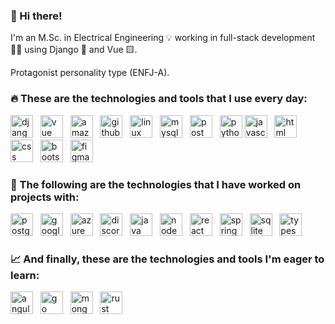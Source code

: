 <h3> 👋 Hi there!</h3>

<p>I'm an M.Sc. in Electrical Engineering 💡 working in full-stack development 👨‍💻 using Django 🐍 and Vue 🟨.<p>
<p>Protagonist personality type (ENFJ-A).<p>
  
<h3>🔥 These are the technologies and tools that I use every day:</h3>

<img src="https://github.com/lucasmdpereira/lucasmdpereira/assets/73071973/61ff6739-d109-4795-a38f-342eb0eedbd8" alt= "django" width="36px" height="36px">&nbsp;&nbsp;
<img src="https://github.com/lucasmdpereira/lucasmdpereira/assets/73071973/d0eccb5b-5224-4045-ab7f-4483a979df19" alt= "vue" width="36px" height="36px">&nbsp;&nbsp;
<img src="https://github.com/lucasmdpereira/lucasmdpereira/assets/73071973/f2df81b2-1835-4e3c-ab0c-d6cb1706b9f8" alt= "amazon web services" width="36px" height="36px">&nbsp;&nbsp;
<img src="https://github.com/lucasmdpereira/lucasmdpereira/assets/73071973/00c8a0d1-8770-48b6-95f3-51b264dad345" alt= "github" width="36px" height="36px">&nbsp;&nbsp;
<img src="https://github.com/lucasmdpereira/lucasmdpereira/assets/73071973/89c89936-5041-47fc-a9f7-fb3f04bf14e2" alt= "linux" width="36px" height="36px">&nbsp;&nbsp;
<img src="https://github.com/lucasmdpereira/lucasmdpereira/assets/73071973/b65758f9-c505-4fc8-aa28-65a37b694b2f" alt= "mysql" width="36px" height="36px">&nbsp;&nbsp;
<img src="https://github.com/lucasmdpereira/lucasmdpereira/assets/73071973/be4a82f6-f12f-4bf4-8924-b79d491c18a1" alt= "postman" width="36px" height="36px">&nbsp;&nbsp;
<img src="https://github.com/lucasmdpereira/lucasmdpereira/assets/73071973/56514632-b3ac-4c85-b327-593222dab443" alt= "python" width="36px" height="36px">
<img src="https://github.com/lucasmdpereira/lucasmdpereira/assets/73071973/18765500-da78-41d5-8a0a-6645d681c8e2" alt= "javascript" width="36px" height="36px">&nbsp;&nbsp;
<img src="https://github.com/lucasmdpereira/lucasmdpereira/assets/73071973/5c6184b4-2bf3-4560-bc45-f0e29ba02ae7" alt= "html" width="36px" height="36px">&nbsp;&nbsp;
<img src="https://github.com/lucasmdpereira/lucasmdpereira/assets/73071973/3e533cd9-c123-4bb9-8fef-768a9cc48dfc" alt= "css" width="36px" height="36px">&nbsp;&nbsp;
<img src="https://github.com/lucasmdpereira/lucasmdpereira/assets/73071973/4ec3133f-f430-4a05-b7bf-e39f62032156" alt= "bootstrap" width="36px" height="36px">&nbsp;&nbsp;
<img src="https://github.com/lucasmdpereira/lucasmdpereira/assets/73071973/51346770-7379-4b06-94b5-924549e615a3" alt= "figma" width="36px" height="36px">&nbsp;&nbsp;

<h3>🧩 The following are the technologies that I have worked on projects with:</h3>

<img src="https://github.com/lucasmdpereira/lucasmdpereira/assets/73071973/74959941-b777-4693-9a73-be02f995651f" alt= "postgresql" width="36px" height="36px">&nbsp;&nbsp;
<img src="https://github.com/lucasmdpereira/lucasmdpereira/assets/73071973/4e356775-cb10-4ab0-b132-a3919576dc6b" alt= "google cloud plataform" width="36px" height="36px">&nbsp;&nbsp;
<img src="https://github.com/lucasmdpereira/lucasmdpereira/assets/73071973/7bb14e93-4275-4137-8627-b0314caa84c9" alt= "azure cloud" width="36px" height="36px">&nbsp;&nbsp;
<img src="https://github.com/lucasmdpereira/lucasmdpereira/assets/73071973/75657d2e-b664-47a1-bec1-0ba1c9432a3d" alt= "discord js" width="36px" height="36px">&nbsp;&nbsp;
<img src="https://github.com/lucasmdpereira/lucasmdpereira/assets/73071973/64cdd966-04ca-411f-96c4-cf92c0c65e24" alt= "java" width="36px" height="36px">&nbsp;&nbsp;
<img src="https://github.com/lucasmdpereira/lucasmdpereira/assets/73071973/08e5dfe2-60f6-4a71-a3ce-ca62ad0779f8" alt= "node js" width="36px" height="36px">&nbsp;&nbsp;
<img src="https://github.com/lucasmdpereira/lucasmdpereira/assets/73071973/17f76477-f7f5-4f8c-ade4-89b93618f78c" alt= "react" width="36px" height="36px">&nbsp;&nbsp;
<img src="https://github.com/lucasmdpereira/lucasmdpereira/assets/73071973/896215d3-73f9-4f1c-9edb-7dee7d58ef1c" alt= "spring" width="36px" height="36px">&nbsp;&nbsp;
<img src="https://github.com/lucasmdpereira/lucasmdpereira/assets/73071973/10c885c9-1f9a-4ccc-b939-fd21d1ae2703" alt= "sqlite" width="36px" height="36px">&nbsp;&nbsp;
<img src="https://github.com/lucasmdpereira/lucasmdpereira/assets/73071973/edb5f388-17a3-45cf-897e-d9ab3cbe1472" alt= "typescript" width="36px" height="36px">


<h3>📈 And finally, these are the technologies and tools I'm eager to learn:</h3>

<img src="https://github.com/lucasmdpereira/lucasmdpereira/assets/73071973/5d80fb67-dace-4361-8bfd-58067e8e87f2" alt= "angular" width="36px" height="36px">
&nbsp;&nbsp;<img src="https://github.com/lucasmdpereira/lucasmdpereira/assets/73071973/b829e157-acc4-4fe6-8f03-6d5706b3ac63" alt= "go" width="36px" height="36px">
&nbsp;&nbsp;<img src="https://github.com/lucasmdpereira/lucasmdpereira/assets/73071973/911b85cb-c70b-4fa5-b951-4c7c6cb6baf8" alt= "mongo db" width="36px" height="36px">
&nbsp;&nbsp;<img src="https://github.com/lucasmdpereira/lucasmdpereira/assets/73071973/b9ec7664-8e09-469e-90ba-b827300001a8" alt= "rust" width="36px" height="36px">
